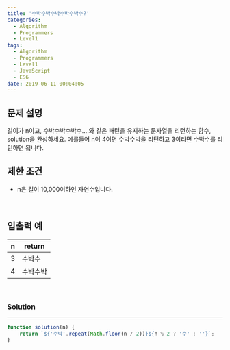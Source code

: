 ```yaml
---
title: '수박수박수박수박수박수?'
categories:
  - Algorithm
  - Programmers
  - Level1
tags:
  - Algorithm
  - Programmers
  - Level1
  - JavaScript
  - ES6
date: 2019-06-11 00:04:05
---
```


## 문제 설명
길이가 n이고, 수박수박수박수....와 같은 패턴을 유지하는 문자열을 리턴하는 함수, solution을 완성하세요. 예를들어 n이 4이면 수박수박을 리턴하고 3이라면 수박수를 리턴하면 됩니다.

<!-- more -->

## 제한 조건
- n은 길이 10,000이하인 자연수입니다.

<br/>


## 입출력 예
| n | return |
| --- | --- |
| 3 | 수박수 |
| 4 | 수박수박 |

<br/>


### Solution

---

```javascript
function solution(n) {
    return `${'수박'.repeat(Math.floor(n / 2))}${n % 2 ? '수' : ''}`;
}
```